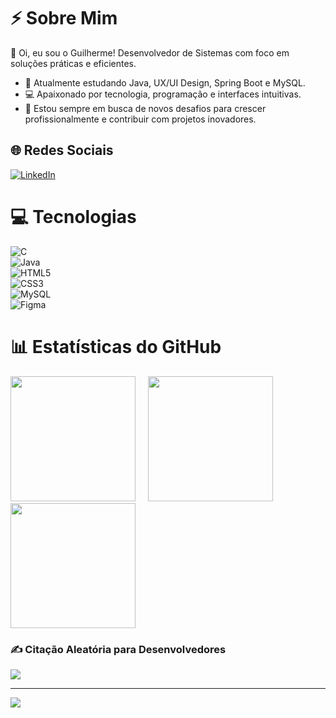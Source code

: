# ⚡️ Sobre Mim  
👋 Oi, eu sou o Guilherme! Desenvolvedor de Sistemas com foco em soluções práticas e eficientes.

- 🌱 Atualmente estudando Java, UX/UI Design, Spring Boot e MySQL.  
- 💻 Apaixonado por tecnologia, programação e interfaces intuitivas.  
- 🚀 Estou sempre em busca de novos desafios para crescer profissionalmente e contribuir com projetos inovadores.

## 🌐 Redes Sociais  
[![LinkedIn](https://img.shields.io/badge/LinkedIn-%230077B5.svg?style=for-the-badge&logo=linkedin&logoColor=white)](https://www.linkedin.com/in/guilherme-fonseca-4386b2357/)



# 💻 Tecnologias  
![C](https://img.shields.io/badge/c-%2300599C.svg?style=for-the-badge&logo=c&logoColor=white)  
![Java](https://img.shields.io/badge/java-%23ED8B00.svg?style=for-the-badge&logo=openjdk&logoColor=white)  
![HTML5](https://img.shields.io/badge/html5-%23E34F26.svg?style=for-the-badge&logo=html5&logoColor=white)  
![CSS3](https://img.shields.io/badge/css3-%231572B6.svg?style=for-the-badge&logo=css3&logoColor=white)  
![MySQL](https://img.shields.io/badge/mysql-4479A1.svg?style=for-the-badge&logo=mysql&logoColor=white)  
![Figma](https://img.shields.io/badge/figma-%23F24E1E.svg?style=for-the-badge&logo=figma&logoColor=white)
 
# 📊 Estatísticas do GitHub  
<img src="https://github-readme-stats.vercel.app/api?username=guylhermezxs&theme=dark&hide_border=false&include_all_commits=true&count_private=false" height="200" /> &nbsp;&nbsp;&nbsp;
<img src="https://nirzak-streak-stats.vercel.app/?user=guylhermezxs&theme=dark&hide_border=false" height="200" /> &nbsp;&nbsp;&nbsp;
<img src="https://github-readme-stats.vercel.app/api/top-langs/?username=guylhermezxs&theme=dark&hide_border=false&include_all_commits=true&count_private=false&layout=compact" height="200" />


### ✍️ Citação Aleatória para Desenvolvedores  
![](https://quotes-github-readme.vercel.app/api?type=horizontal&theme=dark)



---

[![](https://visitcount.itsvg.in/api?id=guylhermezxs&icon=0&color=0)](https://visitcount.itsvg.in)  
<!-- Criado com orgulho pelo GPRM ( https://gprm.itsvg.in ) -->
